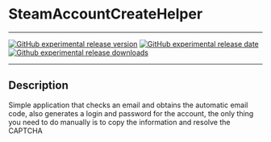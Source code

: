 # SteamAccountCreateHelper

---

[![GitHub experimental release version](https://img.shields.io/github/release/Cappi1998/SteamAccountCreateHelper/all.svg?label=Experimental&maxAge=600)](https://github.com/Cappi1998/ASF-Manager/releases)
[![GitHub experimental release date](https://img.shields.io/github/release-date-pre/Cappi1998/SteamAccountCreateHelper.svg?label=Released&maxAge=600)](https://github.com/Cappi1998/ASF-Manager/releases)
[![Github experimental release downloads](https://img.shields.io/github/downloads-pre/Cappi1998/SteamAccountCreateHelper/latest/total.svg?label=Downloads&maxAge=600)](https://github.com/Cappi1998/ASF-Manager/releases)

---

## Description

Simple application that checks an email and obtains the automatic email code, also generates a login and password for the account, the only thing you need to do manually is to copy the information and resolve the CAPTCHA
